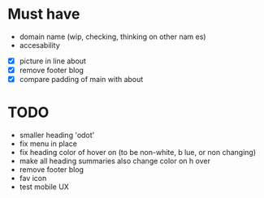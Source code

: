 # Must have    
  - domain name (wip, checking, thinking on other nam  es)                                                
  - accesability                                     
  - [x] picture in line about                        
  - [x] remove footer blog                           
  - [x] compare padding of main with about           

# TODO
  - smaller heading 'odot'    
  - fix menu in place    
  - fix heading color of hover on (to be non-white, b  lue, or non changing)        
  - make all heading summaries also change color on h  over                         
  - remove footer blog    
  - fav icon    
  - test mobile UX    
      
